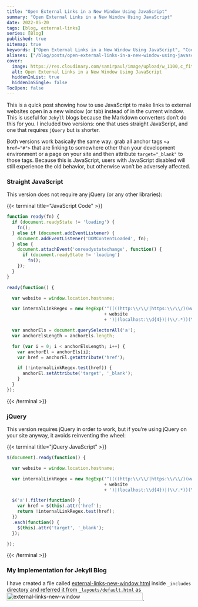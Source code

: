 ```yaml
---
title: "Open External Links in a New Window Using JavaScript"
summary: "Open External Links in a New Window Using JavaScript"
date: 2022-05-20
tags: [blog, external-links]
series: [Blog]
published: true
sitemap: true
keywords: ["Open External Links in a New Window Using JavaScript", "Coding blog", "Computer Science"]
aliases: ["/blog/posts/open-external-links-in-a-new-window-using-javascript"]
cover:
  image: https://res.cloudinary.com/samirpaul/image/upload/w_1100,c_fit,co_rgb:FFFFFF,l_text:Arial_75_bold:Open External Links in a New Window Using JavaScript/og-image.webp
  alt: Open External Links in a New Window Using JavaScript
  hiddenInList: true
  hiddenInSingle: false
TocOpen: false
---
```



This is a quick post showing how to use JavaScript to make links to external websites open in a new window (or tab) instead of in the current window. This is useful for ```Jekyll``` blogs because the Markdown converters don’t do this for you. I included two versions: one that uses straight JavaScript, and one that requires ```jQuery``` but is shorter.

Both versions work basically the same way: grab all anchor tags ```<a href="#">``` that are linking to somewhere other than your development environment or a page on your site and then attribute ```target="_blank"``` to those tags. Because this is JavaScript, users with JavaScript disabled will still experience the old behavior, but otherwise won’t be adversely affected.


### Straight JavaScript
This version does not require any jQuery (or any other libraries):

{{< terminal title="JavaScript Code" >}}
```js
function ready(fn) {
  if (document.readyState != 'loading') {
    fn();
  } else if (document.addEventListener) {
    document.addEventListener('DOMContentLoaded', fn);
  } else {
    document.attachEvent('onreadystatechange', function() {
      if (document.readyState != 'loading')
        fn();
    });
  }
}

ready(function() {

  var website = window.location.hostname;

  var internalLinkRegex = new RegExp('^((((http:\\/\\/|https:\\/\\/)(www\\.)?)?'
                                     + website
                                     + ')|(localhost:\\d{4})|(\\/.*))(\\/.*)?$', '');

  var anchorEls = document.querySelectorAll('a');
  var anchorElsLength = anchorEls.length;

  for (var i = 0; i < anchorElsLength; i++) {
    var anchorEl = anchorEls[i];
    var href = anchorEl.getAttribute('href');

    if (!internalLinkRegex.test(href)) {
      anchorEl.setAttribute('target', '_blank');
    }
  }
});

```
{{< /terminal >}}

### jQuery
This version requires jQuery in order to work, but if you’re using jQuery on your site anyway, it avoids reinventing the wheel:

{{< terminal title="jQuery JavaScript" >}}
```js
$(document).ready(function() {

  var website = window.location.hostname;

  var internalLinkRegex = new RegExp('^((((http:\\/\\/|https:\\/\\/)(www\\.)?)?'
                                     + website
                                     + ')|(localhost:\\d{4})|(\\/.*))(\\/.*)?$', '');

  $('a').filter(function() {
    var href = $(this).attr('href');
    return !internalLinkRegex.test(href);
  })
  .each(function() {
    $(this).attr('target', '_blank');
  });

});

```
{{< /terminal >}}

### My Implementation for Jekyll Blog
I have created a file called [external-links-new-window.html](https://raw.githubusercontent.com/SamirPaul1/assets/main/external-links-new-window.html) inside ```_includes``` directory and referred it from ```_layouts/default.html``` as <a href="#"><img src="https://spcdn.pages.dev/img/include-external-links-new-window.html-code.png" alt="external-links-new-window"  width="370px" height="22px"></a>.



